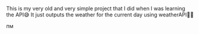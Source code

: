 This is my very old and very simple project that I did when I was learning the API😅
It just outputs the weather for the current day using weatherAPI🤷‍♂️

пм
